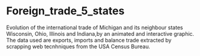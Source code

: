 # Foreign_trade_5_states
Evolution of the international trade of Michigan and its neighbour states Wisconsin, Ohio, Illinois and Indiana,by an animated and interactive graphic. The data used are exports, imports and balance trade extracted by scrapping web tecnhniques from the USA Census Bureau. 
